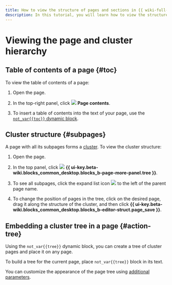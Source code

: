 ```yaml
---
title: How to view the structure of pages and sections in {{ wiki-full-name }}
description: In this tutorial, you will learn how to view the structure of pages and sections in {{ wiki-name }}.
---
```


# Viewing the page and cluster hierarchy

## Table of contents of a page {#toc}

To view the table of contents of a page:

1. Open the page.

1. In the top-right panel, click ![](../_assets/wiki/svg/ico-toc.svg) **Page contents**.

1. To insert a table of contents into the text of your page, use the [`not_var{{toc}}` dynamic block](actions/toc.md).

## Cluster structure {#subpages}

A page with all its subpages forms a [cluster](structure.md). To view the cluster structure:

1. Open the page.

1. In the top panel, click ![](../_assets/wiki/svg/structure-icon.svg) **{{ ui-key.beta-wiki.blocks_common_desktop.blocks_b-page-more-panel.tree }}**.

1. To see all subpages, click the expand list icon ![](../_assets/wiki/svg/navigation-tree-item.svg) to the left of the parent page name.

1. To change the position of pages in the tree, click on the desired page, drag it along the structure of the cluster, and then click **{{ ui-key.beta-wiki.blocks_common_desktop.blocks_b-editor-struct.page_save }}**.

## Embedding a cluster tree in a page {#action-tree}

Using the `not_var{{tree}}` dynamic block, you can create a tree of cluster pages and place it on any page.

To build a tree for the current page, place `not_var{{tree}}` block in its text.

You can customize the appearance of the page tree using [additional parameters](actions/page-lists.md).